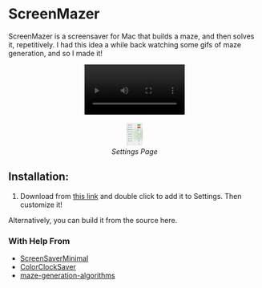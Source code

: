 # ScreenMazer

ScreenMazer is a screensaver for Mac that builds a maze, and then solves it, repetitively.  I had this idea a while back watching some gifs of maze generation, and so I made it!

<p align="center">
  <video src="sampleMaze.gif" height="100" ><br>
  <i>Gif of it in action</i>
</p>


<p align="center">
  <img src="settings.jpg" height="45" ><br>
  <i>Settings Page</i>
</p>


## Installation:
1. Download from [this link]() and double click to add it to Settings.  Then customize it!

Alternatively, you can build it from the source here.

### With Help From
* [ScreenSaverMinimal](https://github.com/mirkofetter/ScreenSaverMinimal)
* [ColorClockSaver](https://github.com/edwardloveall/ColorClockSaver)
* [maze-generation-algorithms](https://github.com/lucas-tulio/maze-generation-algorithms)